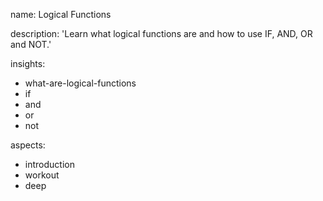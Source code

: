 name: Logical Functions

description: 'Learn what logical functions are and how to use IF, AND, OR and NOT.'

insights:
  - what-are-logical-functions
  - if
  - and
  - or
  - not

aspects:
  - introduction
  - workout
  - deep 
